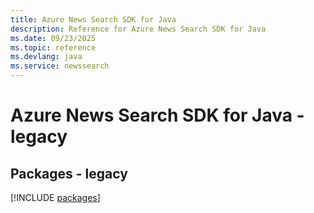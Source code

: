 ```yaml
---
title: Azure News Search SDK for Java
description: Reference for Azure News Search SDK for Java
ms.date: 09/23/2025
ms.topic: reference
ms.devlang: java
ms.service: newssearch
---
```

# Azure News Search SDK for Java - legacy
## Packages - legacy
[!INCLUDE [packages](news-search-index.md)]